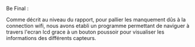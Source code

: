 Be Final :

Comme décrit au niveau du rapport, pour pallier les manquement dûs à la connection wifi, 
nous avons etabli un programme permettant de naviguer à travers l'ecran lcd grace à un bouton 
poussoir pour visualiser les informations des différents capteurs.
